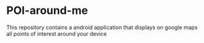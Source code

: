 # POI-around-me
This repository contains a android application that displays on google maps all points of interest around your device

